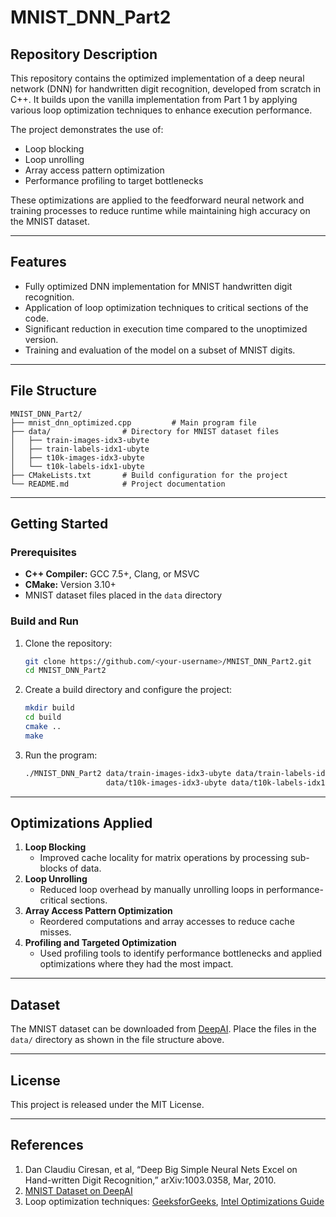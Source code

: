 # MNIST_DNN_Part2

## Repository Description
This repository contains the optimized implementation of a deep neural network (DNN) for handwritten digit recognition, developed from scratch in C++. It builds upon the vanilla implementation from Part 1 by applying various loop optimization techniques to enhance execution performance. 

The project demonstrates the use of:
- Loop blocking
- Loop unrolling
- Array access pattern optimization
- Performance profiling to target bottlenecks

These optimizations are applied to the feedforward neural network and training processes to reduce runtime while maintaining high accuracy on the MNIST dataset.

---

## Features
- Fully optimized DNN implementation for MNIST handwritten digit recognition.
- Application of loop optimization techniques to critical sections of the code.
- Significant reduction in execution time compared to the unoptimized version.
- Training and evaluation of the model on a subset of MNIST digits.

---

## File Structure
```
MNIST_DNN_Part2/
├── mnist_dnn_optimized.cpp         # Main program file
├── data/                # Directory for MNIST dataset files
│   ├── train-images-idx3-ubyte
│   ├── train-labels-idx1-ubyte
│   ├── t10k-images-idx3-ubyte
│   └── t10k-labels-idx1-ubyte
├── CMakeLists.txt       # Build configuration for the project
└── README.md            # Project documentation
```

---

## Getting Started

### Prerequisites
- **C++ Compiler:** GCC 7.5+, Clang, or MSVC
- **CMake:** Version 3.10+
- MNIST dataset files placed in the `data` directory

### Build and Run

1. Clone the repository:
   ```bash
   git clone https://github.com/<your-username>/MNIST_DNN_Part2.git
   cd MNIST_DNN_Part2
   ```

2. Create a build directory and configure the project:
   ```bash
   mkdir build
   cd build
   cmake ..
   make
   ```

3. Run the program:
   ```bash
   ./MNIST_DNN_Part2 data/train-images-idx3-ubyte data/train-labels-idx1-ubyte \
                     data/t10k-images-idx3-ubyte data/t10k-labels-idx1-ubyte
   ```

---

## Optimizations Applied
1. **Loop Blocking**
   - Improved cache locality for matrix operations by processing sub-blocks of data.
2. **Loop Unrolling**
   - Reduced loop overhead by manually unrolling loops in performance-critical sections.
3. **Array Access Pattern Optimization**
   - Reordered computations and array accesses to reduce cache misses.
4. **Profiling and Targeted Optimization**
   - Used profiling tools to identify performance bottlenecks and applied optimizations where they had the most impact.

---

## Dataset
The MNIST dataset can be downloaded from [DeepAI](https://deepai.org/dataset/mnist). Place the files in the `data/` directory as shown in the file structure above.

---

## License
This project is released under the MIT License.

---

## References
1. Dan Claudiu Ciresan, et al, “Deep Big Simple Neural Nets Excel on Hand-written Digit Recognition,” arXiv:1003.0358, Mar, 2010.
2. [MNIST Dataset on DeepAI](https://deepai.org/dataset/mnist)
3. Loop optimization techniques: [GeeksforGeeks](https://www.geeksforgeeks.org/loop-optimization-techniques/), [Intel Optimizations Guide](https://www.intel.com)
